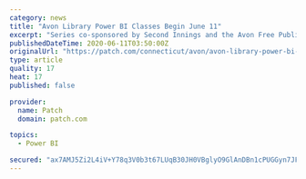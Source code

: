 ```yaml
---
category: news
title: "Avon Library Power BI Classes Begin June 11"
excerpt: "Series co-sponsored by Second Innings and the Avon Free Public Library. Courses are free to attend. Class size is limited to 90 people."
publishedDateTime: 2020-06-11T03:50:00Z
originalUrl: "https://patch.com/connecticut/avon/avon-library-power-bi-classes-begin-june-11"
type: article
quality: 17
heat: 17
published: false

provider:
  name: Patch
  domain: patch.com

topics:
  - Power BI

secured: "ax7AMJ5Zi2L4iV+Y78q3V0b3t67LUqB30JH0VBglyO9GlAnDBn1cPUGGyn7JF3BpWmDCufuhVJD1i9SSrcwpcQr4I884tBPqfMfDGySaws5mvLMdSQNdrRCJtZOoxKsUEwg+kp7VDs274dFDm6E8RE+705lwFFZc6uDw6lschd13CAy6Jsfu8o9eoKMa5GQlPw4TTIt4xzaFUNb4OWRhdBNbAXghZidH/GRqVdxDUbA3yc/JLPODJIfQKJb/FkYn6wRatomzXLaq+sjlnJ64XDwlg/b3J30DZot3gL9tnwJrKK/r1IyWBNg1QHk7F1Wyiz0/oTXHET5C5fYkFizL2Q==;/EvfRDl9B6oGSGZri+wnqw=="
---
```


